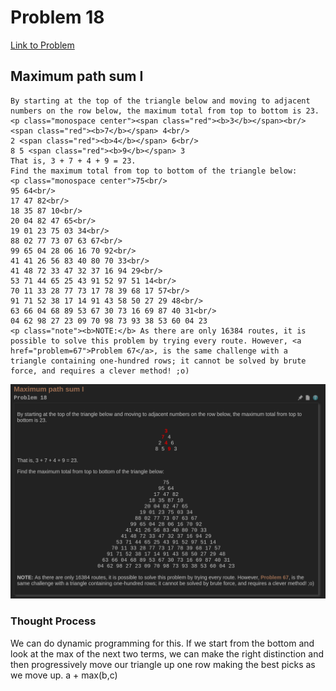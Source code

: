 # Problem 18

[Link to Problem](https://projecteuler.net/problem=18)

## Maximum path sum I

```
By starting at the top of the triangle below and moving to adjacent numbers on the row below, the maximum total from top to bottom is 23.
<p class="monospace center"><span class="red"><b>3</b></span><br/><span class="red"><b>7</b></span> 4<br/>
2 <span class="red"><b>4</b></span> 6<br/>
8 5 <span class="red"><b>9</b></span> 3
That is, 3 + 7 + 4 + 9 = 23.
Find the maximum total from top to bottom of the triangle below:
<p class="monospace center">75<br/>
95 64<br/>
17 47 82<br/>
18 35 87 10<br/>
20 04 82 47 65<br/>
19 01 23 75 03 34<br/>
88 02 77 73 07 63 67<br/>
99 65 04 28 06 16 70 92<br/>
41 41 26 56 83 40 80 70 33<br/>
41 48 72 33 47 32 37 16 94 29<br/>
53 71 44 65 25 43 91 52 97 51 14<br/>
70 11 33 28 77 73 17 78 39 68 17 57<br/>
91 71 52 38 17 14 91 43 58 50 27 29 48<br/>
63 66 04 68 89 53 67 30 73 16 69 87 40 31<br/>
04 62 98 27 23 09 70 98 73 93 38 53 60 04 23
<p class="note"><b>NOTE:</b> As there are only 16384 routes, it is possible to solve this problem by trying every route. However, <a href="problem=67">Problem 67</a>, is the same challenge with a triangle containing one-hundred rows; it cannot be solved by brute force, and requires a clever method! ;o)
```
![problem](problem.png)

### Thought Process

We can do dynamic programming for this. If we start from the bottom and look at the max of the next two terms, we can make the right distinction and then progressively move our triangle up one row making the best picks as we move up.
a + max(b,c)
